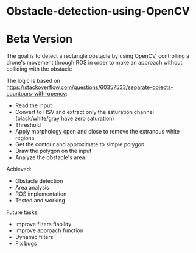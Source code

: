 # Obstacle-detection-using-OpenCV 
# Beta Version 

The goal is to detect a rectangle obstacle by using OpenCV, controlling a drone's movement through ROS in order to make an approach without colliding with the obstacle

The logic is based on https://stackoverflow.com/questions/60357533/separate-objects-countours-with-opencv:

 - Read the input
 - Convert to HSV and extract only the saturation channel (black/white/gray have zero saturation)
 - Threshold
 - Apply morphology open and close to remove the extranous white regions
 - Get the contour and approximate to simple polygon
 - Draw the polygon on the input
 - Analyze the obstacle's area
 
Achieved:

 - Obstacle detection
 - Area analysis
 - ROS implementation
 - Tested and working
 
Future tasks:

 - Improve filters fiability
 - Improve approach function
 - Dynamic filters
 - Fix bugs
